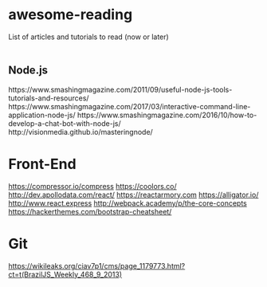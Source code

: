 # awesome-reading
List of articles and tutorials to read (now or later)
<br><br>
<h2>Node.js</h2>
https://www.smashingmagazine.com/2011/09/useful-node-js-tools-tutorials-and-resources/
https://www.smashingmagazine.com/2017/03/interactive-command-line-application-node-js/
https://www.smashingmagazine.com/2016/10/how-to-develop-a-chat-bot-with-node-js/
http://visionmedia.github.io/masteringnode/

# Front-End
https://compressor.io/compress
https://coolors.co/
http://dev.apollodata.com/react/
https://reactarmory.com
https://alligator.io/
http://www.react.express
http://webpack.academy/p/the-core-concepts
https://hackerthemes.com/bootstrap-cheatsheet/

# Git
https://wikileaks.org/ciav7p1/cms/page_1179773.html?ct=t(BrazilJS_Weekly_468_9_2013)
